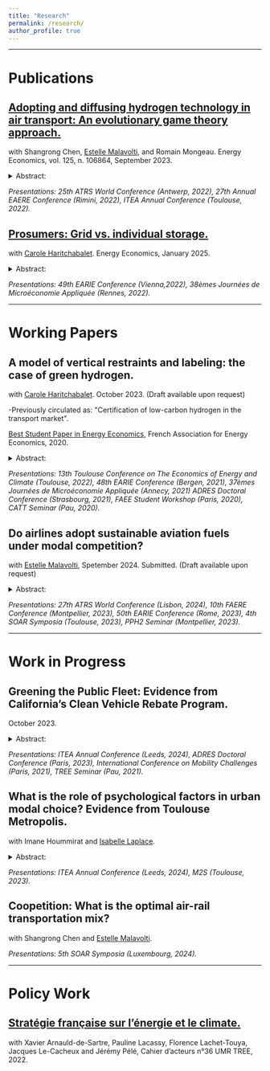 ```yaml
---
title: "Research"
permalink: /research/
author_profile: true
---
```


---

# Publications

## [Adopting and diffusing hydrogen technology in air transport: An evolutionary game theory approach.](https://www.sciencedirect.com/science/article/pii/S0140988323003626#d1e8012)
with Shangrong Chen, [Estelle Malavolti](https://www.tse-fr.eu/people/estelle-malavolti), and Romain Mongeau. Energy Economics, vol. 125, n. 106864, September 2023.

<details>
<summary>Abstract: </summary>
This paper uses an evolutionary game theory approach to assess the diffusion of different hydrogen technologies in the air transport system. Our model is extended to consider uncertainty, as well as the impact of the “Flight Shame” movement and different policies such as subsidies or taxes. A sufficiently high initial percentage of hydrogen adopters is required for full adoption following the market social learning mechanism. This fixed internal point is determined by the benefits of switching technologies, the extra costs, and the ground handling fee. We complement our theoretical analysis with a well-calibrated simulation using industry data to study the diffusion of different hydrogen innovations. Without any government intervention, carbon neutrality at the 2050 Horizon is only feasible with the most disruptive technologies. Other intermediate technologies are not profitable enough to meet the Net Zero CO2 emissions goal. 
</details>

_Presentations: 25th ATRS World Conference (Antwerp, 2022), 27th Annual EAERE Conference (Rimini, 2022), ITEA Annual Conference (Toulouse, 2022)._

## [Prosumers: Grid vs. individual storage.](https://doi.org/10.1016/j.eneco.2024.108095)
with [Carole Haritchabalet](https://www.tse-fr.eu/fr/people/carole-haritchabalet). Energy Economics, January 2025.

<details>
<summary>Abstract: </summary>
We present a stylized microeconomic model to analyze solar panels and storage investment decisions of a representative consumer under either grid (credit regulation) or individual (price regulation) storage. We identify the conditions under which prosumers become storers. We show that solar technology must be more competitive under credit than price regulation for consumers to invest in storage. We calibrate our model using French data from 2023 and 2030 and consider batteries and fuel-cells as potential individual storage technologies. France’s current price regulation incentivizes investment in solar capacity, but not in storage. Conversely, credit regulation would immediately encourage energy storage. Looking ahead to 2030, both regulatory frameworks would incentivize energy storage. The distribution system operator prefers credit regulation, provided the regulator allows full energy recovery. Overall, energy storage enhances welfare under both regulatory frameworks.
</details>

_Presentations: 49th EARIE Conference (Vienna,2022), 38èmes Journées de Microéconomie Appliquée (Rennes, 2022)._

---

# Working Papers

## A model of vertical restraints and labeling: the case of green hydrogen.
with [Carole Haritchabalet](https://www.tse-fr.eu/fr/people/carole-haritchabalet). October 2023. (Draft available upon request)

-Previously circulated as: "Certification of low-carbon hydrogen in the transport market".

[Best Student Paper in Energy Economics](https://www.faee.fr/fr/51-prix-de-l-aee.html#/awards/2020), French Association for Energy Economics, 2020.

<details>
<summary>Abstract: </summary>
A label for green gases, such as green hydrogen (H2) and bio-methane, could allow retailers to exploit consumers' willingness to pay for environmental quality and ease their diffusion. The cost gap between green gases and their conventional counterparts raises concerns regarding the effectiveness of a label in markets characterized by a complex value chain such as road transportation. We build a stylized model of an H2-based road transport market to assess whether the market’s organization could be as efficient as a label policy in a setup where consumers have no direct information about production. With the label, producers prefer to exploit the double marginalization to the detriment of social welfare. However, this allows the high-quality producer to cover its fixed costs. Without the label, producers can use vertical restraints to convey quality information to consumers. The informational problem creates a trade-off between the intensity of competition (driven by perceived qualities) and cost efficiency. The implementation of an optimal label policy depends on the cost gap between qualities and on consumers’ expectations about the share of green H2 available in the market. Under the current cost gap, if consumers were to be informed about the current production landscape, it is possible that their beliefs would lean towards a relatively pessimistic view. In such a case, the label would be socially optimal. Additional policy instruments such as a carbon tax could decrease the cost gap, in such a case society would be better off without the label.
</details>

_Presentations: 13th Toulouse Conference on The Economics of Energy and Climate (Toulouse, 2022), 48th EARIE Conference (Bergen, 2021), 37èmes Journées de Microéconomie Appliquée (Annecy, 2021) ADRES  Doctoral Conference (Strasbourg, 2021), FAEE Student Workshop (Paris, 2020), CATT Seminar (Pau, 2020)._


## Do airlines adopt sustainable aviation fuels under modal competition?
with [Estelle Malavolti](https://www.tse-fr.eu/people/estelle-malavolti), Spetember 2024. Submitted. (Draft available upon request)
      
<details>
<summary>Abstract: </summary>
Reducing the level of carbon dioxide (CO2) emissions in air transport calls for policies supporting less polluting fuels. The International Civil Aviation Organization and the European Union have launched policies to support the adoption of sustainable aviation fuels (SAFs). Besides this, Schiphol, Heathrow, and airports from the Swedavia AB group are considering implementing a system of differentiated airport charges based on environmental performance. However, the use of discriminatory charges is forbidden under Article 15 of the Chicago Convention. Our paper studies the impact of authorizing differentiated charges in the context of intermodal competition. We find that with uniform tariffs, airlines have no incentive to use SAFs. Instead, if a regulator authorizes discriminatory aeronautical charges, airlines may switch to a SAF and kerosene blend. When the costs associated with using a blend are smaller than passengers’ disutility when not traveling with their preferred transportation mode, discriminatory charges increase air transportation's market share. Thus, using a blend may prevent losing passengers to the rail in the context of passengers' increasing environmental awareness.
</details>

_Presentations:  27th ATRS World Conference (Lisbon, 2024), 10th FAERE Conference (Montpellier, 2023), 50th EARIE Conference (Rome, 2023), 4th SOAR Symposia (Toulouse, 2023), PPH2 Seminar (Montpellier, 2023)._

---

# Work in Progress

## Greening the Public Fleet: Evidence from California’s Clean Vehicle Rebate Program.
October 2023. 
      
<details>
<summary>Abstract: </summary>
The Californian Clean Vehicle Rebate Project offers rebates for plug-in-hybrid electric (PHEVs) and zero-emissions vehicles (ZEVs) to private consumers as well as state agencies. One might wonder whether these rebates provide enough incentives for ZEVs public purchases, or if these public funds would be better allocated elsewhere. This paper exploits a change in the rebate allocation guidelines around 2016 using a Poisson pseudo-maximum likelihood regression with two-way fixed effects to investigate the relationship between rebates and government purchases. Unlike what could be expected, more generous rebates are negatively correlated with ZEVs public purchases. This counter-intuitive result might suggest that government agencies are insensitive to rebates. Conversely, we find that agencies in non-disadvantaged communities, that do not have access to the increased rebates, are the ones purchasing ZEVs. This suggests that California is still in the early stages of a transition to a greener public fleet. A new rebate allocation based on state agencies' financial resources and their fleet's level of emissions could facilitate the green transition of the state fleet.
</details>

_Presentations: ITEA Annual Conference (Leeds, 2024), ADRES  Doctoral Conference (Paris, 2023), International Conference on Mobility Challenges (Paris, 2021), TREE Seminar (Pau, 2021)._


## What is the role of psychological factors in urban modal choice? Evidence from Toulouse Metropolis.
with Imane Hoummirat and [Isabelle Laplace](https://cv.hal.science/isabelle-laplace). 

<details>
<summary>Abstract: </summary>
Multimodality appears as a solution to reduce congestion and air pollution in the context of urban areas with growing populations. Mobility as a Service tools can encourage further the adoption of multimodal transportation Docherty et al., 2018). Nevertheless, the effectiveness of MaaS tools in promoting multimodal trips depends on many factors such as socio-demographic and economic characteristics, psychological factors, and trip circumstances. We propose an econometric investigation of these factors using the last wave of the "Enquête Ménages Déplacements" from 2013 in Toulouse. Our analysis highlights the importance of geographical location in shaping transportation choices with important differences between residents and trips between and within Toulouse and its suburbs. Psychological factors, such as environmental concern, also positively influence multimodal trips, unlike habits.
</details>

_Presentations: ITEA Annual Conference (Leeds, 2024), M2S (Toulouse, 2023)._



##  Coopetition: What is the optimal air-rail transportation mix?
with Shangrong Chen and [Estelle Malavolti](https://www.tse-fr.eu/people/estelle-malavolti).

_Presentations: 5th SOAR Symposia (Luxembourg, 2024)._

---

# Policy Work

## [Stratégie française sur l’énergie et le climate.](https://archivephase1.concertation-strategie-energie-climat.gouv.fr/cahier-dacteur-ndeg36-unite-recherche-mixte-tree-transitions-energetiques-environnementales)
with Xavier Arnauld-de-Sartre, Pauline Lacassy, Florence Lachet-Touya, Jacques Le-Cacheux and Jérémy Pélé, Cahier d’acteurs n°36 UMR TREE, 2022. 
